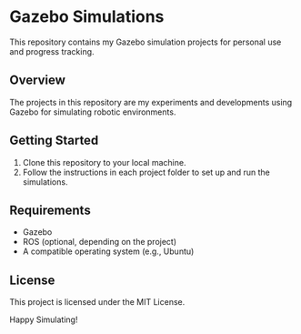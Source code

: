 # Gazebo Simulations

This repository contains my Gazebo simulation projects for personal use and progress tracking.

## Overview

The projects in this repository are my experiments and developments using Gazebo for simulating robotic environments. 

## Getting Started

1. Clone this repository to your local machine.
2. Follow the instructions in each project folder to set up and run the simulations.

## Requirements

- Gazebo
- ROS (optional, depending on the project)
- A compatible operating system (e.g., Ubuntu)

## License

This project is licensed under the MIT License.

Happy Simulating!
